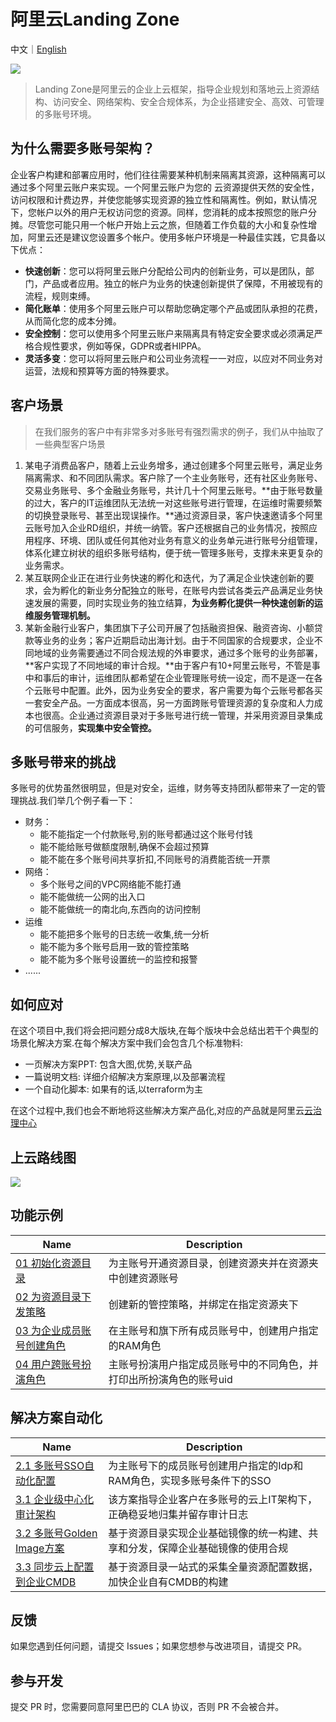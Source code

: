 # 阿里云Landing Zone

中文｜[English](./README_en.md)

![](image/landing-zone-module.png)



> Landing Zone是阿里云的企业上云框架，指导企业规划和落地云上资源结构、访问安全、网络架构、安全合规体系，为企业搭建安全、高效、可管理的多账号环境。



## 为什么需要多账号架构？

企业客户构建和部署应用时，他们往往需要某种机制来隔离其资源，这种隔离可以通过多个阿里云账户来实现。一个阿里云账户为您的 云资源提供天然的安全性，访问权限和计费边界，并使您能够实现资源的独立性和隔离性。例如，默认情况下，您帐户以外的用户无权访问您的资源。同样，您消耗的成本按照您的账户分摊。尽管您可能只用一个帐户开始上云之旅，但随着工作负载的大小和复杂性增加，阿里云还是建议您设置多个帐户。使用多帐户环境是一种最佳实践，它具备以下优点：

- **快速创新**：您可以将阿里云账户分配给公司内的创新业务，可以是团队，部门，产品或者应用。独立的帐户为业务的快速创新提供了保障，不用被现有的流程，规则束缚。
- **简化账单**：使用多个阿里云账户可以帮助您确定哪个产品或团队承担的花费，从而简化您的成本分摊。
- **安全控制**：您可以使用多个阿里云账户来隔离具有特定安全要求或必须满足严格合规性要求，例如等保，GDPR或者HIPPA。
- **灵活多变**：您可以将阿里云账户和公司业务流程一一对应，以应对不同业务对运营，法规和预算等方面的特殊要求。

## 客户场景

> 在我们服务的客户中有非常多对多账号有强烈需求的例子，我们从中抽取了一些典型客户场景

1. 某电子消费品客户，随着上云业务增多，通过创建多个阿里云账号，满足业务隔离需求、和不同团队需求。客户除了一个主业务账号，还有社区业务账号、交易业务账号、多个金融业务账号，共计几十个阿里云账号。**由于账号数量的过大，客户的IT运维团队无法统一对这些账号进行管理，在运维时需要频繁的切换登录账号、甚至出现误操作。**通过资源目录，客户快速邀请多个阿里云账号加入企业RD组织，并统一纳管。客户还根据自己的业务情况，按照应用程序、环境、团队或任何其他对业务有意义的业务单元进行账号分组管理，体系化建立树状的组织多账号结构，便于统一管理多账号，支撑未来更复杂的业务需求。
2. 某互联网企业正在进行业务快速的孵化和迭代，为了满足企业快速创新的要求，会为孵化的新业务分配独立的账号，在账号内尝试各类云产品满足业务快速发展的需要，同时实现业务的独立结算，**为业务孵化提供一种快速创新的运维服务管理机制。**
3. 某新金融行业客户，集团旗下子公司开展了包括融资担保、融资咨询、小额贷款等业务的业务；客户近期启动出海计划。由于不同国家的合规要求，企业不同地域的业务需要通过不同合规法规的外审要求，通过多个账号的业务部署，**客户实现了不同地域的审计合规。**由于客户有10+阿里云账号，不管是事中和事后的审计，运维团队都希望在企业管理账号统一设定，而不是逐一在各个云账号中配置。此外，因为业务安全的要求，客户需要为每个云账号都各买一套安全产品。一方面成本很高，另一方面跨账号管理资源的复杂度和人力成本也很高。企业通过资源目录对于多账号进行统一管理，并采用资源目录集成的可信服务，**实现集中安全管控。**

## 多账号带来的挑战

多账号的优势虽然很明显，但是对安全，运维，财务等支持团队都带来了一定的管理挑战.我们举几个例子看一下：

- 财务：
  - 能不能指定一个付款账号,别的账号都通过这个账号付钱
  - 能不能给账号做额度限制,确保不会超过预算
  - 能不能在多个账号间共享折扣,不同账号的消费能否统一开票
- 网络：
  - 多个账号之间的VPC网络能不能打通
  - 能不能做统一公网的出入口
  - 能不能做统一的南北向,东西向的访问控制
- 运维
  - 能不能把多个账号的日志统一收集,统一分析
  - 能不能为多个账号启用一致的管控策略
  - 能不能为多个账号设置统一的监控和报警
- ......



## 如何应对

在这个项目中,我们将会把问题分成8大版块,在每个版块中会总结出若干个典型的场景化解决方案.在每个解决方案中我们会包含几个标准物料:

- 一页解决方案PPT: 包含大图,优势,关联产品
- 一篇说明文档: 详细介绍解决方案原理,以及部署流程
- 一个自动化脚本: 如果有的话,以terraform为主

在这个过程中,我们也会不断地将这些解决方案产品化,对应的产品就是阿里云[云治理中心](https://governance.console.aliyun.com)



## 上云路线图

![](image/landing-zone-journey.png)

## 功能示例

| Name                                                         | Description                                                  |
| ------------------------------------------------------------ | ------------------------------------------------------------ |
| [01 初始化资源目录](./solution/IAM/function/01-terraform-init-resource-directory) | 为主账号开通资源目录，创建资源夹并在资源夹中创建资源账号     |
| [02 为资源目录下发策略](./solution/IAM/function/02-terraform-control-policy) | 创建新的管控策略，并绑定在指定资源夹下                       |
| [03 为企业成员账号创建角色](./solution/IAM/function/03-terraform-auto-create-role) | 在主账号和旗下所有成员账号中，创建用户指定的RAM角色          |
| [04 用户跨账号扮演角色](./solution/IAM/function/04-terraform-multi-roles) | 主账号扮演用户指定成员账号中的不同角色，并打印出所扮演角色的账号uid |

## 解决方案自动化

| Name                                                         | Description                                                  |
| ------------------------------------------------------------ | ------------------------------------------------------------ |
| [2.1 多账号SSO自动化配置](./solution/IAM/2.1-multi-account-sso) | 为主账号下的成员账号创建用户指定的Idp和RAM角色，实现多账号条件下的SSO |
| [3.1 企业级中心化审计架构](./solution/compliance/3.1-actiontrail) | 该方案指导企业客户在多账号的云上IT架构下，正确稳妥地归集并留存审计日志 |
| [3.2 多账号Golden Image方案](./solution/compliance/3.2-goldenImage) | 基于资源目录实现企业基础镜像的统一构建、共享和分发，保障企业基础镜像的使用合规 |
| [3.3 同步云上配置到企业CMDB](./solution/compliance/3.3-cmdb) | 基于资源目录一站式的采集全量资源配置数据，加快企业自有CMDB的构建 |

## 反馈

如果您遇到任何问题，请提交 Issues；如果您想参与改进项目，请提交 PR。

## 参与开发

提交 PR 时，您需要同意阿里巴巴的 CLA 协议，否则 PR 不会被合并。